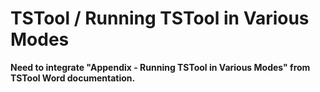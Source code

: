 # TSTool / Running TSTool in Various Modes #

**Need to integrate "Appendix - Running TSTool in Various Modes" from TSTool Word documentation.**

